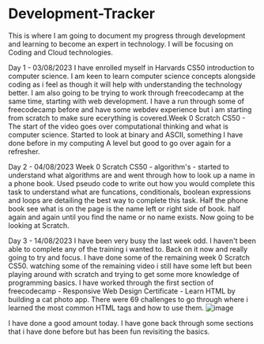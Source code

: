# Development-Tracker
This is where I am going to document my progress through development and learning to become an expert in technology. I will be focusing on Coding and Cloud technologies.

Day 1 - 03/08/2023
I have enrolled myself in Harvards CS50 introduction to computer science. I am keen to learn computer science concepts alongside coding as i feel as though it will help with understanding the technology better.
I am also going to be trying to work through freecodecamp at the same time, starting with web development. I have a run through some of freecodecamp before and have some webdev experience but i am starting from scratch to make sure ecerything is covered.Week 0 Scratch CS50 - The start of the video goes over computational thinking and what is computer science. Started to look at binary and ASCII, something I have done before in my computing A level but good to go over again for a refresher.

Day 2 - 04/08/2023
Week 0 Scratch CS50 - algorithm's - started to understand what algorithms are and went through how to look up a name in a phone book. Used pseudo code to write out how you would complete this task to understand what are funcations, conditionals, boolean expressions and loops are detailing the best way to complete this task. Half the phone book see what is on the page is the name left or right side of book. half again and again until you find the name or no name exists.
Now going to be looking at Scratch.

Day 3 - 14/08/2023
I have been very busy the last week odd. I haven't been able to complete any of the training i wanted to. Back on it now and really going to try and focus.
I have done some of the remaining week 0 Scratch CS50. watching some of the remaining video i still have some left but been playing around with scratch and trying to get some more knowledge of programming basics.
I have worked through the first section of freecodecamp - Responsive Web Design Certificate - Learn HTML by building a cat photo app. There were 69 challenges to go through where i learned the most common HTML tags and how to use them.
![image](https://github.com/curtiswelsby/Development-Tracker/assets/28829718/66d934f0-63a2-4809-8ab1-090b5d02702c)

I have done a good amount today. I have gone back through some sections that i have done before but has been fun revisiting the basics.
